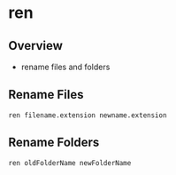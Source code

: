 # ren

## Overview

* rename files and folders

## Rename Files

```text
ren filename.extension newname.extension
```

## Rename Folders

```text
ren oldFolderName newFolderName
```
